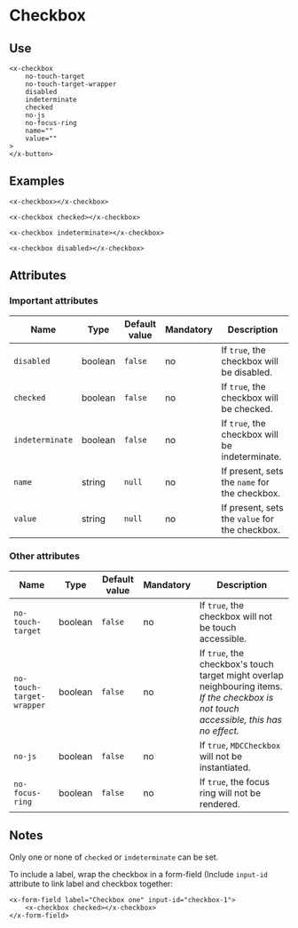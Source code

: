 # Checkbox

## Use

```
<x-checkbox
    no-touch-target
    no-touch-target-wrapper
    disabled
    indeterminate
    checked
    no-js
    no-focus-ring
    name=""
    value=""
>
</x-button>
```

## Examples

```
<x-checkbox></x-checkbox>

<x-checkbox checked></x-checkbox>

<x-checkbox indeterminate></x-checkbox>

<x-checkbox disabled></x-checkbox>
```

## Attributes

### Important attributes

| Name                      | Type    | Default value | Mandatory | Description                                                                                                                             |
|---------------------------|---------|---------------|-----------|-----------------------------------------------------------------------------------------------------------------------------------------|
| `disabled`                | boolean | `false`       | no        | If `true`, the checkbox will be disabled.                                                                                               |
| `checked`                 | boolean | `false`       | no        | If `true`, the checkbox will be checked.                                                                                                |
| `indeterminate`           | boolean | `false`       | no        | If `true`, the checkbox will be indeterminate.                                                                                          |
| `name`                    | string  | `null`        | no        | If present, sets the `name` for the checkbox.                                                                                           |
| `value`                   | string  | `null`        | no        | If present, sets the `value` for the checkbox.                                                                                          |

### Other attributes

| Name                      | Type    | Default value | Mandatory | Description                                                                                                                             |
|---------------------------|---------|---------------|-----------|-----------------------------------------------------------------------------------------------------------------------------------------|
| `no-touch-target`         | boolean | `false`       | no        | If `true`, the checkbox will not be touch accessible.                                                                                   |
| `no-touch-target-wrapper` | boolean | `false`       | no        | If `true`, the checkbox's touch target might overlap neighbouring items. *If the checkbox is not touch accessible, this has no effect.* |
| `no-js`                   | boolean | `false`       | no        | If `true`, `MDCCheckbox` will not be instantiated.                                                                                      |
| `no-focus-ring`           | boolean | `false`       | no        | If `true`, the focus ring will not be rendered.                                                                                         |

## Notes

Only one or none of `checked` or `indeterminate` can be set.

To include a label, wrap the checkbox in a form-field (Include `input-id` attribute to link label and checkbox together:
```
<x-form-field label="Checkbox one" input-id="checkbox-1">
    <x-checkbox checked></x-checkbox>
</x-form-field>
```
